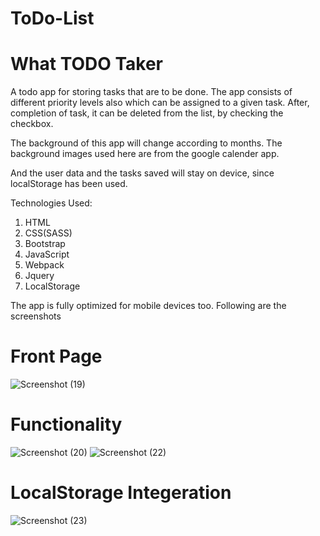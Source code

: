 # ToDo-List

# What TODO Taker 
A todo app for storing tasks that are to be done. The app consists of different priority levels also which can be assigned
to a given task. After, completion of task, it can be deleted from the list, by checking the checkbox.

The background of this app will change according to months. The background images used
here are from the google calender app.

And the user data and the tasks saved will stay on device, since localStorage has been used.

Technologies Used:
 1. HTML
 2. CSS(SASS)
 3. Bootstrap
 4. JavaScript
 5. Webpack
 6. Jquery
 7. LocalStorage
 
 The app is fully optimized for mobile devices too.
 Following are the screenshots
 
 # Front Page
 ![Screenshot (19)](https://user-images.githubusercontent.com/42844733/76677523-4a875f00-65f5-11ea-999f-63371d9c2cf1.png)
 
 # Functionality 
 ![Screenshot (20)](https://user-images.githubusercontent.com/42844733/76677535-7276c280-65f5-11ea-9af1-153d585abe06.png) ![Screenshot (22)](https://user-images.githubusercontent.com/42844733/76677542-85899280-65f5-11ea-90d4-14fdb3e3204a.png)
 
 # LocalStorage Integeration
 ![Screenshot (23)](https://user-images.githubusercontent.com/42844733/76677552-9df9ad00-65f5-11ea-8964-5d953c59dc35.png)
 
